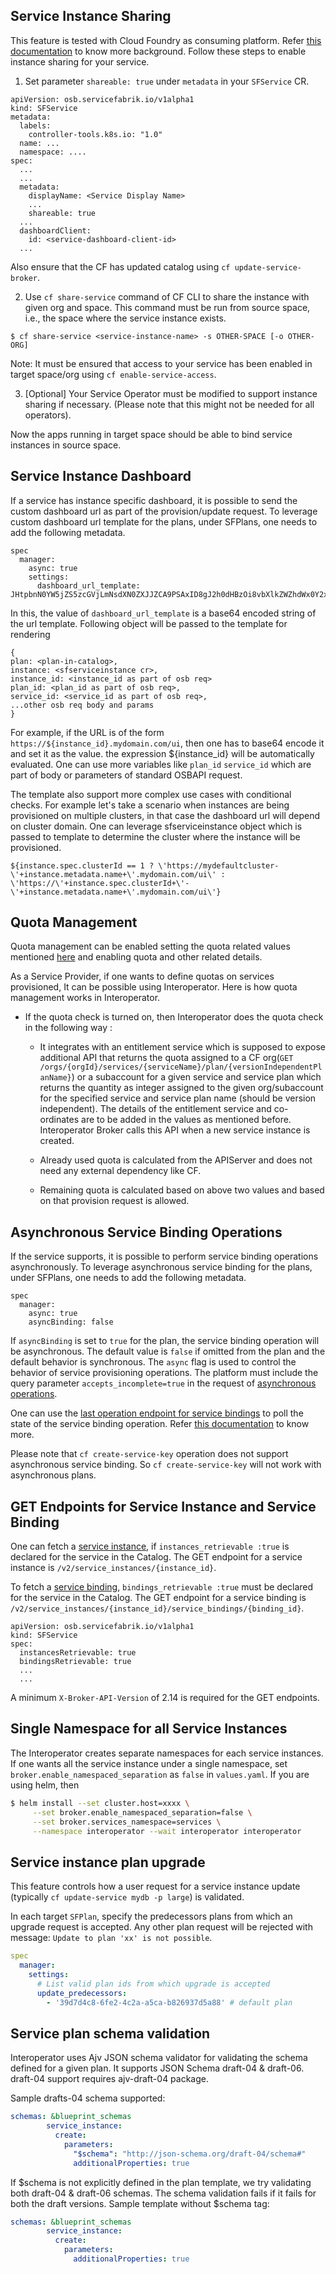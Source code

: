 ## Service Instance Sharing
This feature is tested with Cloud Foundry as consuming platform. Refer [this documentation](https://docs.cloudfoundry.org/devguide/services/sharing-instances.html) to know more background. Follow these steps to enable instance sharing for your service.
1. Set parameter `shareable: true` under `metadata` in your `SFService` CR. 
```shell
apiVersion: osb.servicefabrik.io/v1alpha1
kind: SFService
metadata:
  labels:
    controller-tools.k8s.io: "1.0"
  name: ...
  namespace: ....
spec:
  ...
  ...
  metadata:
    displayName: <Service Display Name>
    ...
    shareable: true
  ...
  dashboardClient:
    id: <service-dashboard-client-id>
  ...
```

Also ensure that the CF has updated catalog using `cf update-service-broker`.

2. Use `cf share-service` command of CF CLI to share the instance with given org and space. This command must be run from source space, i.e., the space where the service instance exists.
```shell
$ cf share-service <service-instance-name> -s OTHER-SPACE [-o OTHER-ORG] 
```
Note: It must be ensured that access to your service has been enabled in target space/org using `cf enable-service-access`.

3. [Optional] Your Service Operator must be modified to support instance sharing if necessary. (Please note that this might not be needed for all operators).

Now the apps running in target space should be able to bind service instances in source space.

## Service Instance Dashboard

If a service has instance specific dashboard, it is possible to send the custom dashboard url as part of the provision/update request. To leverage custom dashboard url template for the plans, under SFPlans, one needs to add the following metadata. 

```
spec
  manager:
    async: true
    settings:
      dashboard_url_template: JHtpbnN0YW5jZS5zcGVjLmNsdXN0ZXJJZCA9PSAxID8gJ2h0dHBzOi8vbXlkZWZhdWx0Y2x1c3Rlci0nK2luc3RhbmNlLm1ldGFkYXRhLm5hbWUrJy5teWRvbWFpbi5jb20vdWknIDogJ2h0dHBzOi8vJytpbnN0YW5jZS5zcGVjLmNsdXN0ZXJJZCsnLScraW5zdGFuY2UubWV0YWRhdGEubmFtZSsnLm15ZG9tYWluLmNvbS91aSd9

```

In this, the value of `dashboard_url_template` is a base64 encoded string of the url template.
Following object will be passed to the template for rendering
```
{
plan: <plan-in-catalog>,
instance: <sfserviceinstance cr>,
instance_id: <instance_id as part of osb req>
plan_id: <plan_id as part of osb req>,
service_id: <service_id as part of osb req>,
...other osb req body and params
}
```
For example, if the URL is of the form `https://${instance_id}.mydomain.com/ui`, then one has to base64 encode it and set it as the value. the expression ${instance_id} will be automatically evaluated. One can use more variables like `plan_id` `service_id` which are part of body or parameters of standard OSBAPI request.

The template also support more complex use cases with conditional checks. For example let's take a scenario when instances are being provisioned on multiple clusters, in that case the dashboard url will depend on cluster domain. One can leverage sfserviceinstance object which is passed to template to determine the cluster where the instance will be provisioned.

`${instance.spec.clusterId == 1 ? \'https://mydefaultcluster-\'+instance.metadata.name+\'.mydomain.com/ui\' : \'https://\'+instance.spec.clusterId+\'-\'+instance.metadata.name+\'.mydomain.com/ui\'}`

## Quota Management

Quota management can be enabled setting the quota related values mentioned [here](https://github.com/cloudfoundry-incubator/service-fabrik-broker/blob/master/helm-charts/interoperator/values.yaml#L16-L21) and enabling quota and other related details.

As a Service Provider, if one wants to define quotas on services provisioned, It can be possible using Interoperator. Here is how quota management works in Interoperator.


* If the quota check is turned on, then Interoperator does the quota check in the following way : 
  * It integrates with an entitlement service which is supposed to expose additional API that returns the quota assigned to a CF org(`GET /orgs/{orgId}/services/{serviceName}/plan/{versionIndependentPlanName}`) or a subaccount for a given service and service plan which returns the quantity as integer assigned to the given org/subaccount for the specified service and service plan name (should be version independent). The details of the entitlement service and co-ordinates are to be added in the values as mentioned before.
  Interoperator Broker calls this API when a new service instance is created.

  * Already used quota is calculated from the APIServer and does not need any external dependency like CF.

  * Remaining quota is calculated based on above two values and based on that provision request is allowed.

## Asynchronous Service Binding Operations

If the service supports, it is possible to perform service binding operations asynchronously. To leverage asynchronous service binding for the plans, under SFPlans, one needs to add the following metadata.

```
spec
  manager:
    async: true
    asyncBinding: false
```

If `asyncBinding` is set to `true` for the plan, the service binding operation will be asynchronous. The default value is `false` if omitted from the plan and the default behavior is synchronous. The `async` flag is used to control the behavior of service provisioning operations. The platform must include the query parameter `accepts_incomplete=true` in the request of [asynchronous operations](https://github.com/openservicebrokerapi/servicebroker/blob/v2.14/spec.md#asynchronous-operations).

One can use the [last operation endpoint for service bindings](https://github.com/openservicebrokerapi/servicebroker/blob/v2.14/spec.md#polling-last-operation-for-service-bindings) to poll the state of the service binding operation.
Refer [this documentation](https://github.com/openservicebrokerapi/servicebroker/blob/v2.14/spec.md#binding) to know more.

Please note that `cf create-service-key` operation does not support asynchronous service binding. So `cf create-service-key` will not work with asynchronous plans. 

## GET Endpoints for Service Instance and Service Binding

One can fetch a [service instance](https://github.com/openservicebrokerapi/servicebroker/blob/v2.14/spec.md#fetching-a-service-instance), if `instances_retrievable :true` is declared for the service in the Catalog.
The GET endpoint for a service instance is `/v2/service_instances/{instance_id}`.

To fetch a [service binding](https://github.com/openservicebrokerapi/servicebroker/blob/v2.14/spec.md#fetching-a-service-binding), `bindings_retrievable :true` must be declared for the service in the Catalog.
The GET endpoint for a service binding is `/v2/service_instances/{instance_id}/service_bindings/{binding_id}`.
```
apiVersion: osb.servicefabrik.io/v1alpha1
kind: SFService
spec:
  instancesRetrievable: true
  bindingsRetrievable: true
  ...
  ...
```
A minimum `X-Broker-API-Version` of 2.14 is required for the GET endpoints.

## Single Namespace for all Service Instances

The Interoperator creates separate namespaces for each service instances. If one wants all the service instance under a single namespace, set `broker.enable_namespaced_separation` as `false` in `values.yaml`.
If you are using helm, then
```sh
$ helm install --set cluster.host=xxxx \
     --set broker.enable_namespaced_separation=false \
     --set broker.services_namespace=services \
     --namespace interoperator --wait interoperator interoperator
```

## Service instance plan upgrade

This feature controls how a user request for a service instance update (typically `cf update-service mydb -p large`) is validated.

In each target `SFPlan`, specify the predecessors plans from which an upgrade request is accepted. Any other plan request will be rejected with message: `Update to plan 'xx' is not possible`.

```yaml
spec
  manager:
    settings:
      # List valid plan ids from which upgrade is accepted
      update_predecessors:
        - '39d7d4c8-6fe2-4c2a-a5ca-b826937d5a88' # default plan
```

## Service plan schema validation

Interoperator uses Ajv JSON schema validator for validating the schema defined for a given plan. It supports JSON Schema draft-04 & draft-06. draft-04 support requires ajv-draft-04 package.

Sample drafts-04 schema supported:

```yaml
schemas: &blueprint_schemas
        service_instance:
          create:
            parameters:
              "$schema": "http://json-schema.org/draft-04/schema#"
              additionalProperties: true
```

If $schema is not explicitly defined in the plan template, we try validating both draft-04 & draft-06 schemas. The schema validation fails if it fails for both the draft versions.
Sample template without $schema tag:

```yaml
schemas: &blueprint_schemas
        service_instance:
          create:
            parameters:
              additionalProperties: true
```
